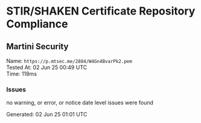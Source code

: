 # STIR/SHAKEN Certificate Repository Compliance

## Martini Security

Name: `https://p.mtsec.me/2884/W4Gn4BvarPk2.pem`\
Tested At: 02 Jun 25 00:49 UTC\
Time: 118ms

### Issues

no warning, or error, or notice date level issues were found

Generated: 02 Jun 25 01:01 UTC